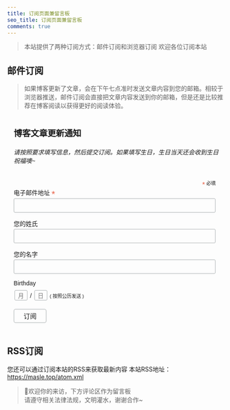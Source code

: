 ```yaml
---
title: 订阅页面兼留言板
seo_title: 订阅页面兼留言板
comments: true
---
```


> 本站提供了两种订阅方式：邮件订阅和浏览器订阅
欢迎各位订阅本站

<!-- ## 浏览器订阅

> 通过你现在使用的浏览器给你推送更新通知，下面是订阅按钮，在你同意订阅或者拒绝订阅的时候会自动消失。
当下方订阅按钮消失时，你可以通过右下角小铃铛来进行订阅或者取消订阅。

<div class="danger">

> 微信和QQ中打开无法显示订阅按钮，如果需要使用浏览器订阅，请在右上角用浏览器打开该网站。

</div>

<div id="webpushr-subscription-button" data-button-text="点击订阅" data-subscriber-count-text="用户已订阅" data-show-subscriber-count="false"></div>
 -->

## 邮件订阅

> 如果博客更新了文章，会在下午七点准时发送文章内容到您的邮箱。相较于浏览器推送，邮件订阅会直接把文章内容发送到你的邮箱，但是还是比较推荐在博客阅读以获得更好的阅读体验。

<!-- Begin Mailchimp Signup Form -->
<!-- <link href="https://cdn.jsdelivr.net/gh/masle1/p@main/css/mailchimp.css" rel="stylesheet" type="text/css"> -->
<style type="text/css">
	#mc_embed_signup{clear:left; font:14px Helvetica,Arial,sans-serif; }
	/* Add your own Mailchimp form style overrides in your site stylesheet or in this style block.
	   We recommend moving this block and the preceding CSS link to the HEAD of your HTML file. */
    /* MailChimp Form Embed Code - Classic - 12/17/2015 v10.7 */
    #mc_embed_signup form {display:block; position:relative; text-align:left; padding:10px 0 10px 3%}
    #mc_embed_signup h2 {font-weight:bold; padding:0; margin:15px 0; font-size:1.4em;}
    #mc_embed_signup input {border: 1px solid #ABB0B2; -webkit-border-radius: 3px; -moz-border-radius: 3px; border-radius: 3px;}
    #mc_embed_signup input[type=checkbox]{-webkit-appearance:checkbox;}
    #mc_embed_signup input[type=radio]{-webkit-appearance:radio;}
    #mc_embed_signup input:focus {border-color:#333;}
    #mc_embed_signup .button {clear:both; background-color: #aaa0; border-radius:4px; transition: all 0.23s ease-in-out 0s; color: var(--hty-text-color); cursor: pointer; display: inline-block; font-size:15px; font-weight: normal; height: 32px; line-height: 32px; margin: 0 5px 10px 0; padding: 0 22px; text-align: center; text-decoration: none; vertical-align: top; white-space: nowrap; width: auto;}
    #mc_embed_signup .button:hover {background-color:#8886;}
    #mc_embed_signup .small-meta {font-size: 11px;}
    #mc_embed_signup .nowrap {white-space:nowrap;}

    #mc_embed_signup .mc-field-group {clear:left; position:relative; width:96%; padding-bottom:3%; min-height:50px;}
    #mc_embed_signup .size1of2 {clear:none; float:left; display:inline-block; width:46%; margin-right:4%;}
    * html #mc_embed_signup .size1of2 {margin-right:2%; /* Fix for IE6 double margins. */}
    #mc_embed_signup .mc-field-group label {display:block; margin-bottom:3px;}
    #mc_embed_signup .mc-field-group input {display:block; width:100%; padding:8px 0; text-indent:2%;background:none;color:var(--hty-text-color);}
    #mc_embed_signup .mc-field-group select {display:inline-block; width:99%; padding:5px 0; margin-bottom:2px;}

    #mc_embed_signup .datefield, #mc_embed_signup .phonefield-us{padding:5px 0;}
    #mc_embed_signup .datefield input, #mc_embed_signup .phonefield-us input{display:inline; width:60px; margin:0 2px; letter-spacing:1px; text-align:center; padding:5px 0 2px 0;}
    #mc_embed_signup .phonefield-us .phonearea input, #mc_embed_signup .phonefield-us .phonedetail1 input{width:40px;}
    #mc_embed_signup .datefield .monthfield input, #mc_embed_signup .datefield .dayfield input{width:30px;}
    #mc_embed_signup .datefield label, #mc_embed_signup .phonefield-us label{display:none;}

    #mc_embed_signup .indicates-required {text-align:right; font-size:11px; margin-right:4%;}
    #mc_embed_signup .asterisk {color:#e85c41; font-size:150%; font-weight:normal; position:relative; top:5px;}     
    #mc_embed_signup .clear {clear:both;}

    #mc_embed_signup .mc-field-group.input-group ul {margin:0; padding:5px 0; list-style:none;}
    #mc_embed_signup .mc-field-group.input-group ul li {display:block; padding:3px 0; margin:0;}
    #mc_embed_signup .mc-field-group.input-group label {display:inline;}
    #mc_embed_signup .mc-field-group.input-group input {display:inline; width:auto; border:none;}

    #mc_embed_signup div#mce-responses {float:left; top:-1.4em; padding:0em .5em 0em .5em; overflow:hidden; width:90%; margin: 0 5%; clear: both;}
    #mc_embed_signup div.response {margin:1em 0; padding:1em .5em .5em 0; font-weight:bold; float:left; top:-1.5em; z-index:1; width:80%;}
    #mc_embed_signup #mce-error-response {display:none;}
    #mc_embed_signup #mce-success-response {color:#529214; display:none;}
    #mc_embed_signup label.error {display:block; float:none; width:auto; margin-left:1.05em; text-align:left; padding:.5em 0;}

    #mc-embedded-subscribe {clear:both; width:auto; display:block; margin:1em 0 1em 5%;}
    #mc_embed_signup #num-subscribers {font-size:1.1em;}
    #mc_embed_signup #num-subscribers span {padding:.5em; border:1px solid #ccc; margin-right:.5em; font-weight:bold;}

    #mc_embed_signup #mc-embedded-subscribe-form div.mce_inline_error {display:inline-block; margin:2px 0 1em 0; padding:5px 10px; background-color:rgba(255,255,255,0.85); -webkit-border-radius: 3px; -moz-border-radius: 3px; border-radius: 3px; font-size:14px; font-weight:normal; z-index:1; color:#e85c41;}
    #mc_embed_signup #mc-embedded-subscribe-form input.mce_inline_error {border:2px solid #e85c41;}
</style>
<div id="mc_embed_signup">
<form action="https://top.us20.list-manage.com/subscribe/post?u=7d796026405c4a3f0e55238de&amp;id=75d9a74042" method="post" id="mc-embedded-subscribe-form" name="mc-embedded-subscribe-form" class="validate" target="_blank" novalidate>
    <div id="mc_embed_signup_scroll">
	<h2>博客文章更新通知</h2>
    <h6>请按照要求填写信息，然后提交订阅。如果填写生日，生日当天还会收到生日祝福噢~</h6>
<div class="indicates-required"><span class="asterisk">*</span> 必填</div>
<div class="mc-field-group">
	<label for="mce-EMAIL">电子邮件地址  <span class="asterisk">*</span>
</label>
	<input type="email" value="" name="EMAIL" class="required email" id="mce-EMAIL">
</div>
<div class="mc-field-group">
	<label for="mce-FNAME">您的姓氏 </label>
	<input type="text" value="" name="FNAME" class="" id="mce-FNAME">
</div>
<div class="mc-field-group">
	<label for="mce-LNAME">您的名字 </label>
	<input type="text" value="" name="LNAME" class="" id="mce-LNAME">
</div>
<div class="mc-field-group size1of2">
	<label for="mce-BIRTHDAY-month">Birthday </label>
	<div class="datefield">
		<span class="subfield monthfield"><input class="birthday " type="text" pattern="[0-9]*" value="" placeholder="月" size="2" maxlength="2" name="BIRTHDAY[month]" id="mce-BIRTHDAY-month"></span> / 
		<span class="subfield dayfield"><input class="birthday " type="text" pattern="[0-9]*" value="" placeholder="日" size="2" maxlength="2" name="BIRTHDAY[day]" id="mce-BIRTHDAY-day"></span> 
		<span class="small-meta nowrap">( 按照公历发送 )</span>
	</div>
</div>	<div id="mce-responses" class="clear">
		<div class="response" id="mce-error-response" style="display:none"></div>
		<div class="response" id="mce-success-response" style="display:none"></div>
	</div>    <!-- real people should not fill this in and expect good things - do not remove this or risk form bot signups-->
    <div style="position: absolute; left: -5000px;" aria-hidden="true"><input type="text" name="b_7d796026405c4a3f0e55238de_75d9a74042" tabindex="-1" value=""></div>
    <div class="clear"><input type="submit" value="订阅" name="subscribe" id="mc-embedded-subscribe" class="button"></div>
    </div>
</form>
</div>
<!-- <script type='text/javascript' src='//s3.amazonaws.com/downloads.mailchimp.com/js/mc-validate.js'></script><script type='text/javascript'>(function($) {window.fnames = new Array(); window.ftypes = new Array();fnames[0]='EMAIL';ftypes[0]='email';fnames[1]='FNAME';ftypes[1]='text';fnames[2]='LNAME';ftypes[2]='text';fnames[5]='BIRTHDAY';ftypes[5]='birthday';}(jQuery));var $mcj = jQuery.noConflict(true);</script> -->
<!--End mc_embed_signup-->

## RSS订阅
您还可以通过订阅本站的RSS来获取最新内容
本站RSS地址：https://masle.top/atom.xml

> 🍭欢迎你的来访，下方评论区作为留言板<br/>请遵守相关法律法规，文明灌水，谢谢合作~
 
 